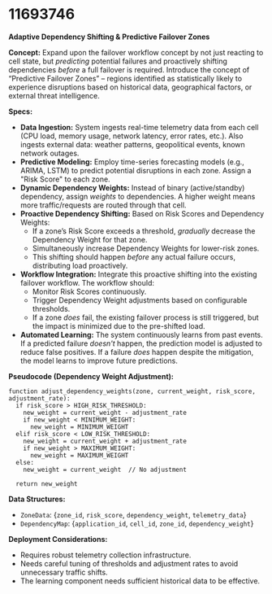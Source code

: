 # 11693746

**Adaptive Dependency Shifting & Predictive Failover Zones**

**Concept:** Expand upon the failover workflow concept by not just reacting to cell state, but *predicting* potential failures and proactively shifting dependencies *before* a full failover is required. Introduce the concept of “Predictive Failover Zones” – regions identified as statistically likely to experience disruptions based on historical data, geographical factors, or external threat intelligence.

**Specs:**

*   **Data Ingestion:** System ingests real-time telemetry data from each cell (CPU load, memory usage, network latency, error rates, etc.). Also ingests external data: weather patterns, geopolitical events, known network outages.
*   **Predictive Modeling:** Employ time-series forecasting models (e.g., ARIMA, LSTM) to predict potential disruptions in each zone. Assign a "Risk Score" to each zone.
*   **Dynamic Dependency Weights:**  Instead of binary (active/standby) dependency, assign *weights* to dependencies.  A higher weight means more traffic/requests are routed through that cell.
*   **Proactive Dependency Shifting:** Based on Risk Scores and Dependency Weights:
    *   If a zone’s Risk Score exceeds a threshold, *gradually* decrease the Dependency Weight for that zone.
    *   Simultaneously increase Dependency Weights for lower-risk zones.
    *   This shifting should happen *before* any actual failure occurs, distributing load proactively.
*   **Workflow Integration:**  Integrate this proactive shifting into the existing failover workflow. The workflow should:
    *   Monitor Risk Scores continuously.
    *   Trigger Dependency Weight adjustments based on configurable thresholds.
    *   If a zone *does* fail, the existing failover process is still triggered, but the impact is minimized due to the pre-shifted load.
*   **Automated Learning:** The system continuously learns from past events. If a predicted failure *doesn't* happen, the prediction model is adjusted to reduce false positives. If a failure *does* happen despite the mitigation, the model learns to improve future predictions.

**Pseudocode (Dependency Weight Adjustment):**

```
function adjust_dependency_weights(zone, current_weight, risk_score, adjustment_rate):
  if risk_score > HIGH_RISK_THRESHOLD:
    new_weight = current_weight - adjustment_rate
    if new_weight < MINIMUM_WEIGHT:
      new_weight = MINIMUM_WEIGHT
  elif risk_score < LOW_RISK_THRESHOLD:
    new_weight = current_weight + adjustment_rate
    if new_weight > MAXIMUM_WEIGHT:
      new_weight = MAXIMUM_WEIGHT
  else:
    new_weight = current_weight  // No adjustment

  return new_weight
```

**Data Structures:**

*   `ZoneData`: {`zone_id`, `risk_score`, `dependency_weight`, `telemetry_data`}
*   `DependencyMap`: {`application_id`, `cell_id`, `zone_id`, `dependency_weight`}

**Deployment Considerations:**

*   Requires robust telemetry collection infrastructure.
*   Needs careful tuning of thresholds and adjustment rates to avoid unnecessary traffic shifts.
*   The learning component needs sufficient historical data to be effective.
